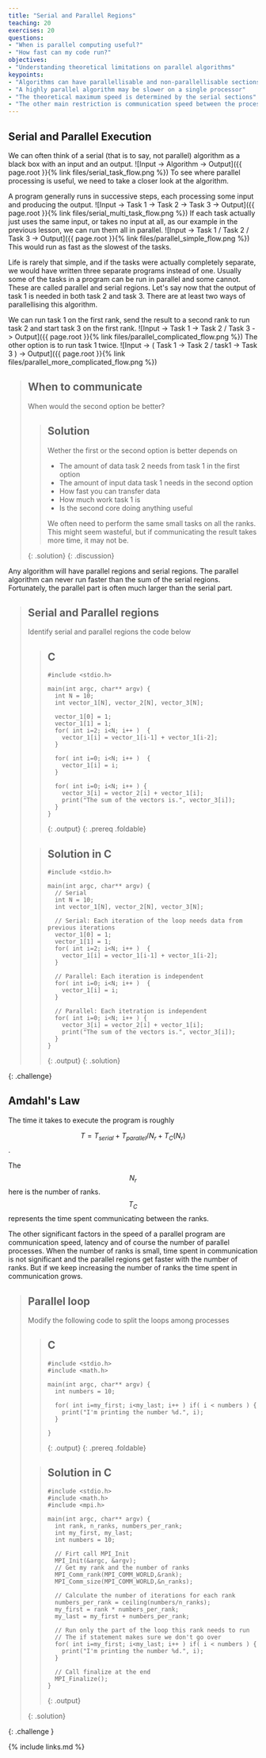 ```yaml
---
title: "Serial and Parallel Regions"
teaching: 20
exercises: 20
questions:
- "When is parallel computing useful?"
- "How fast can my code run?"
objectives:
- "Understanding theoretical limitations on parallel algorithms"
keypoints:
- "Algorithms can have parallellisable and non-parallellisable sections"
- "A highly parallel algorithm may be slower on a single processor"
- "The theoretical maximum speed is determined by the serial sections"
- "The other main restriction is communication speed between the processes"
---
```


<script type="text/javascript" src="http://cdn.mathjax.org/mathjax/latest/MathJax.js?config=TeX-AMS-MML_HTMLorMML"></script>

## Serial and Parallel Execution

We can often think of a serial (that is to say, not parallel) algorithm as a black box
with an input and an output.
![Input -> Algorithm -> Output]({{ page.root }}{% link files/serial_task_flow.png %})
To see where parallel processing is useful, we need to take a closer look at the algorithm.

A program generally runs in successive steps, each processing some input and producing the output.
![Input -> Task 1 -> Task 2 -> Task 3 -> Output]({{ page.root }}{% link files/serial_multi_task_flow.png %})
If each task actually just uses the same input,
or takes no input at all, as our example in the previous lesson,
we can run them all in parallel.
![Input -> Task 1 / Task 2 / Task 3 -> Output]({{ page.root }}{% link files/parallel_simple_flow.png %})
This would run as fast as the slowest of the tasks.

Life is rarely that simple, and if the tasks were actually completely separate,
we would have written three separate programs instead of one.
Usually some of the tasks in a program can be run in parallel and some cannot.
These are called parallel and serial regions.
Let's say now that the output of task 1 is needed in both task 2 and task 3.
There are at least two ways of parallellising this algorithm.

We can run task 1 on the first rank, send the result to a second rank to run task 2
and start task 3 on the first rank.
![Input -> Task 1 -> Task 2 / Task 3 -> Output]({{ page.root }}{% link files/parallel_complicated_flow.png %})
The other option is to run task 1 twice.
![Input -> ( Task 1 -> Task 2 / task1 -> Task 3 ) -> Output]({{ page.root }}{% link files/parallel_more_complicated_flow.png %})

>## When to communicate
>
> When would the second option be better?
>
> > ## Solution
> >
> > Wether the first or the second option is better depends on
> > * The amount of data task 2 needs from task 1 in the first option
> > * The amount of input data task 1 needs in the second option
> > * How fast you can transfer data
> > * How much work task 1 is
> > * Is the second core doing anything useful
> >
> > We often need to perform the same small tasks on all the ranks. This might seem wasteful,
> > but if communicating the result takes more time, it may not be.
> >
> {: .solution}
{: .discussion}

Any algorithm will have parallel regions and serial regions.
The parallel algorithm can never run faster than the sum of the serial regions.
Fortunately, the parallel part is often much larger than the serial part.

>## Serial and Parallel regions
>
> Identify serial and parallel regions the code below
>
> > ## C
> > ~~~
> > #include <stdio.h>
> > 
> > main(int argc, char** argv) {
> >   int N = 10;
> >   int vector_1[N], vector_2[N], vector_3[N];
> >
> >   vector_1[0] = 1;
> >   vector_1[1] = 1;
> >   for( int i=2; i<N; i++ )  {
> >     vector_1[i] = vector_1[i-1] + vector_1[i-2];
> >   }
> >
> >   for( int i=0; i<N; i++ )  {
> >     vector_1[i] = i;
> >   }
> >
> >   for( int i=0; i<N; i++ ) {
> >     vector_3[i] = vector_2[i] + vector_1[i];
> >     print("The sum of the vectors is.", vector_3[i]);
> >   }
> > }
> > ~~~
> > {: .output}
> {: .prereq .foldable}
>
> > ## Solution in C
> > ~~~
> > #include <stdio.h>
> > 
> > main(int argc, char** argv) {
> >   // Serial
> >   int N = 10;
> >   int vector_1[N], vector_2[N], vector_3[N];
> >
> >   // Serial: Each iteration of the loop needs data from previous iterations
> >   vector_1[0] = 1;
> >   vector_1[1] = 1;
> >   for( int i=2; i<N; i++ )  {
> >     vector_1[i] = vector_1[i-1] + vector_1[i-2];
> >   }
> >
> >   // Parallel: Each iteration is independent
> >   for( int i=0; i<N; i++ )  {
> >     vector_1[i] = i;
> >   }
> >
> >   // Parallel: Each itetration is independent
> >   for( int i=0; i<N; i++ ) {
> >     vector_3[i] = vector_2[i] + vector_1[i];
> >     print("The sum of the vectors is.", vector_3[i]);
> >   }
> > }
> > ~~~
> > {: .output}
> {: .solution}
>
>
{: .challenge}

## Amdahl's Law

The time it takes to execute the program is roughly

$$ T = T_{serial} + T_{parallel}/N_r + T_C(N_r) $$.

The $$N_r$$ here is the number of ranks.
$$T_C$$ represents the time spent communicating between the ranks.

The other significant factors in the speed of a parallel program are
communication speed, latency and of course the number of parallel processes.
When the number of ranks is small, time spent in communication is not significant
and the parallel regions get faster with the number of ranks.
But if we keep increasing the number of ranks the time spent in communication grows.

>## Parallel loop
>
> Modify the following code to split the loops among processes
>
> > ## C
> > ~~~
> > #include <stdio.h>
> > #include <math.h>
> > 
> > main(int argc, char** argv) {
> >   int numbers = 10;
> >
> >   for( int i=my_first; i<my_last; i++ ) if( i < numbers ) {
> >     print("I'm printing the number %d.", i);
> >   }
> >
> > }
> > ~~~
> > {: .output}
> {: .prereq .foldable}
>
>
>
> > ## Solution in C
> > ~~~
> > #include <stdio.h>
> > #include <math.h>
> > #include <mpi.h>
> > 
> > main(int argc, char** argv) {
> >   int rank, n_ranks, numbers_per_rank;
> >   int my_first, my_last;
> >   int numbers = 10;
> >
> >   // Firt call MPI_Init
> >   MPI_Init(&argc, &argv);
> >   // Get my rank and the number of ranks
> >   MPI_Comm_rank(MPI_COMM_WORLD,&rank);
> >   MPI_Comm_size(MPI_COMM_WORLD,&n_ranks);
> >
> >   // Calculate the number of iterations for each rank
> >   numbers_per_rank = ceiling(numbers/n_ranks);
> >   my_first = rank * numbers_per_rank;
> >   my_last = my_first + numbers_per_rank;
> >
> >   // Run only the part of the loop this rank needs to run
> >   // The if statement makes sure we don't go over
> >   for( int i=my_first; i<my_last; i++ ) if( i < numbers ) {
> >     print("I'm printing the number %d.", i);
> >   }
> >
> >   // Call finalize at the end
> >   MPI_Finalize();
> > }
> > ~~~
> > {: .output}
> >
> {: .solution}
> 
>
>
{: .challenge }

{% include links.md %}

